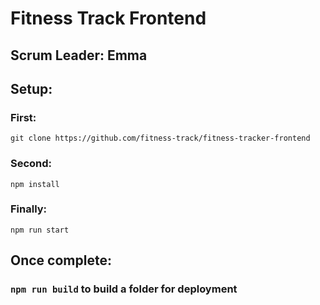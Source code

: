 # Fitness Track Frontend
## Scrum Leader: Emma

## Setup:
### First:
`git clone https://github.com/fitness-track/fitness-tracker-frontend`
### Second:
`npm install`
### Finally:
`npm run start`

## Once complete:
### `npm run build` to build a folder for deployment
